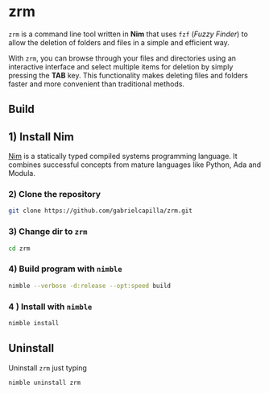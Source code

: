 # zrm

`zrm` is a command line tool written in __Nim__ that uses `fzf` (_Fuzzy Finder_) to allow the deletion of folders and files in a simple and efficient way.

With `zrm`, you can browse through your files and directories using an interactive interface and select multiple items for deletion by simply pressing the __TAB__ key. This functionality makes deleting files and folders faster and more convenient than traditional methods.

## Build

## 1) Install Nim

[Nim](https://nim-lang.org/) is a statically typed compiled systems programming language. It combines successful concepts from mature languages like Python, Ada and Modula.

### 2) Clone the repository

```sh
git clone https://github.com/gabrielcapilla/zrm.git
```

### 3) Change dir to `zrm`

```sh
cd zrm
```

### 4) Build program with `nimble`

```sh
nimble --verbose -d:release --opt:speed build
```

### 4 ) Install with `nimble`

```sh
nimble install
```

## Uninstall

Uninstall `zrm` just typing

```sh
nimble uninstall zrm
```
